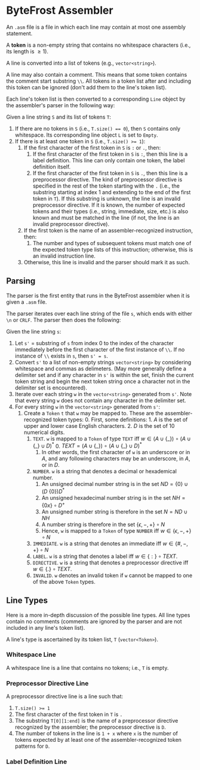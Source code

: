 #   ByteFrost Assembler

An `.asm` file is a file in which each line may contain at most one assembly
statement.

A **token** is a non-empty string that contains no whitespace characters
    (i.e., its length is $\geq 1$).

A line is converted into a list of tokens (e.g., `vector<string>`).

A line may also contain a comment. This means that some token contains the
comment start substring `\\`. All tokens in a token list after and including
this token can be ignored (don't add them to the line's token list).

Each line's token list is then converted to a corresponding `Line` object by the
assembler's parser in the following way:

Given a line string `S` and its list of tokens `T`:

1. If there are no tokens in `S` (i.e., `T.size() == 0`), then `S` contains only
    whitespace. Its corresponding line object `L` is set to `Empty`.
2. If there is at least one token in `S` (i.e., `T.size() >= 1`):
    1. If the first character of the first token in `S` is `:` or `.`, then:
        1. If the first character of the first token in `S` is `:`, then this
            line is a label definition. This line can only contain one token,
            the label definition itself.
        2. If the first character of the first token in `S` is `.`, then this
            line is a preprocessor directive. The kind of preprocessor directive
            is specified in the rest of the token starting with the `.`
            (i.e., the substring starting at index 1 and extending to the end
            of the first token in `T`). If this substring is unknown, the line 
            is an invalid preprocessor directive. If it is known, the number of
            expected tokens and their types (i.e., string, immediate, size, etc.)
            is also known and must be matched in the line (if not, the line is
            an invalid preprocessor directive).
    2. If the first token is the name of an assembler-recognized instruction,
        then:
        1. The number and types of subsequent tokens must match one of the 
            expected token type lists of this instruction; otherwise, this is
            an invalid instruction line.
    3.  Otherwise, this line is invalid and the parser should mark it as such.

##  Parsing

The parser is the first entity that runs in the ByteFrost assembler when it is
given a `.asm` file.

The parser iterates over each line string of the file `s`, which ends with
either `\n` or `CRLF`.
The parser then does the following:

Given the line string `s`:
1. Let `s'` = substring of `s` from index 0 to the index of the character
    immediately before the first character of the first instance of `\\`. If
    no instance of `\\` exists in `s`, then `s' = s`.
2. Convert `s'` to a list of non-empty strings `vector<string>` by considering
    whitespace and commas as delimeters. (May more generally define a delimiter
    set and if any character in `s'` is within the set, finish the current
    token string and begin the next token string once a character not in the
    delimiter set is encountered).
3. Iterate over each string `w` in the `vector<string>` generated from `s'`.
    Note that every string `w` does not contain any character in the delimiter
    set.
4. For every string `w` in the `vector<string>` generated from `s'`:
    1. Create a `Token` `t` that `w` may be mapped to. These are the
        assembler-recognized token types:
        0. First, some definitions: 
            1.  $A$ is the set of upper and lower case
            English characters.
            2.  $D$ is the set of 10 numerical digits.
        1. `TEXT`. `w` is mapped to a `Token` of type `TEXT` iff
            $w \in (A \cup \{\_ \})~\circ~(A \cup \{\_\} \cup D)^*$
            0. $TEXT = (A \cup \{\_ \})~\circ~(A \cup \{\_\} \cup D)^*$
            1. In other words, the first character of `w` is an underscore or
            in $A$, and any following characters may be an underscore, in $A$,
            or in $D$.
        2. `NUMBER`. `w` is a string that denotes a decimal or hexademical
            number.
            1. An unsigned decimal number string is in the set
                $ND = \{0\} \cup (D \ \{0\})D^*$
            2. An unsigned hexadecimal number string is in the set
                $NH = \{0x\} \circ D^+$
            3. An unsigned number string is therefore in the set
                $N = ND \cup NH$
            4. A number string is therefore in the set
                $\{\epsilon, -, +\} \circ N$
            5. Hence, `w` is mapped to a `Token` of type `NUMBER` iff
                $w \in \{\epsilon, -, +\} \circ N$
        3. `IMMEDIATE`. `w` is a string that denotes an immediate iff
            $w \in \{\#, -, +\} \circ N$
        4. `LABEL`. `w` is a string that denotes a label iff
            $w \in \{:\} \circ TEXT$.
        5. `DIRECTIVE`. `w` is a string that denotes a preprocessor directive
            iff $w \in \{.\} \circ TEXT$.
        6.  `INVALID`. `w` denotes an invalid token if `w` cannot be mapped to
            one of the above `Token` types.

##  Line Types

Here is a more in-depth discussion of the possible line types. All line types
contain no comments (comments are ignored by the parser and are not included in
any line's token list).

A line's type is ascertained by its token list, `T` (`vector<Token>`).

### Whitespace Line

A whitespace line is a line that contains no tokens; i.e., `T` is empty.

### Preprocessor Directive Line

A preprocessor directive line is a line such that:

1. `T.size() >= 1`
2. The first character of the first token in `T` is `.`
3. The substring `T[0][1:end]` is the name of a preprocessor directive
    recognized by the assembler; the preprocessor directive is `D`.
4. The number of tokens in the line is `1 + x` where `x` is the number of tokens
    expected by at least one of the assembler-recognized token patterns for `D`.

### Label Definition Line
